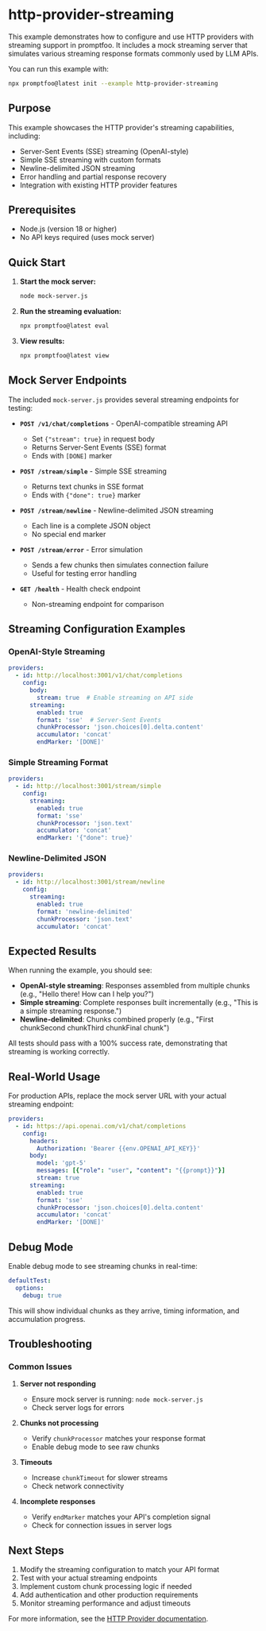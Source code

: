 # http-provider-streaming

This example demonstrates how to configure and use HTTP providers with streaming support in promptfoo. It includes a mock streaming server that simulates various streaming response formats commonly used by LLM APIs.

You can run this example with:

```bash
npx promptfoo@latest init --example http-provider-streaming
```

## Purpose

This example showcases the HTTP provider's streaming capabilities, including:

- Server-Sent Events (SSE) streaming (OpenAI-style)
- Simple SSE streaming with custom formats
- Newline-delimited JSON streaming
- Error handling and partial response recovery
- Integration with existing HTTP provider features

## Prerequisites

- Node.js (version 18 or higher)
- No API keys required (uses mock server)

## Quick Start

1. **Start the mock server:**
   ```bash
   node mock-server.js
   ```

2. **Run the streaming evaluation:**
   ```bash
   npx promptfoo@latest eval
   ```

3. **View results:**
   ```bash
   npx promptfoo@latest view
   ```

## Mock Server Endpoints

The included `mock-server.js` provides several streaming endpoints for testing:

- **`POST /v1/chat/completions`** - OpenAI-compatible streaming API
  - Set `{"stream": true}` in request body
  - Returns Server-Sent Events (SSE) format
  - Ends with `[DONE]` marker

- **`POST /stream/simple`** - Simple SSE streaming
  - Returns text chunks in SSE format
  - Ends with `{"done": true}` marker

- **`POST /stream/newline`** - Newline-delimited JSON streaming
  - Each line is a complete JSON object
  - No special end marker

- **`POST /stream/error`** - Error simulation
  - Sends a few chunks then simulates connection failure
  - Useful for testing error handling

- **`GET /health`** - Health check endpoint
  - Non-streaming endpoint for comparison

## Streaming Configuration Examples

### OpenAI-Style Streaming
```yaml
providers:
  - id: http://localhost:3001/v1/chat/completions
    config:
      body:
        stream: true  # Enable streaming on API side
      streaming:
        enabled: true
        format: 'sse'  # Server-Sent Events
        chunkProcessor: 'json.choices[0].delta.content'
        accumulator: 'concat'
        endMarker: '[DONE]'
```

### Simple Streaming Format
```yaml
providers:
  - id: http://localhost:3001/stream/simple
    config:
      streaming:
        enabled: true
        format: 'sse'
        chunkProcessor: 'json.text'
        accumulator: 'concat'
        endMarker: '{"done": true}'
```

### Newline-Delimited JSON
```yaml
providers:
  - id: http://localhost:3001/stream/newline
    config:
      streaming:
        enabled: true
        format: 'newline-delimited'
        chunkProcessor: 'json.text'
        accumulator: 'concat'
```

## Expected Results

When running the example, you should see:

- **OpenAI-style streaming**: Responses assembled from multiple chunks (e.g., "Hello there! How can I help you?")
- **Simple streaming**: Complete responses built incrementally (e.g., "This is a simple streaming response.")
- **Newline-delimited**: Chunks combined properly (e.g., "First chunkSecond chunkThird chunkFinal chunk")

All tests should pass with a 100% success rate, demonstrating that streaming is working correctly.

## Real-World Usage

For production APIs, replace the mock server URL with your actual streaming endpoint:

```yaml
providers:
  - id: https://api.openai.com/v1/chat/completions
    config:
      headers:
        Authorization: 'Bearer {{env.OPENAI_API_KEY}}'
      body:
        model: 'gpt-5'
        messages: [{"role": "user", "content": "{{prompt}}"}]
        stream: true
      streaming:
        enabled: true
        format: 'sse'
        chunkProcessor: 'json.choices[0].delta.content'
        accumulator: 'concat'
        endMarker: '[DONE]'
```

## Debug Mode

Enable debug mode to see streaming chunks in real-time:

```yaml
defaultTest:
  options:
    debug: true
```

This will show individual chunks as they arrive, timing information, and accumulation progress.

## Troubleshooting

### Common Issues

1. **Server not responding**
   - Ensure mock server is running: `node mock-server.js`
   - Check server logs for errors

2. **Chunks not processing**
   - Verify `chunkProcessor` matches your response format
   - Enable debug mode to see raw chunks

3. **Timeouts**
   - Increase `chunkTimeout` for slower streams
   - Check network connectivity

4. **Incomplete responses**
   - Verify `endMarker` matches your API's completion signal
   - Check for connection issues in server logs

## Next Steps

1. Modify the streaming configuration to match your API format
2. Test with your actual streaming endpoints
3. Implement custom chunk processing logic if needed
4. Add authentication and other production requirements
5. Monitor streaming performance and adjust timeouts

For more information, see the [HTTP Provider documentation](https://promptfoo.dev/docs/providers/http#streaming-support).